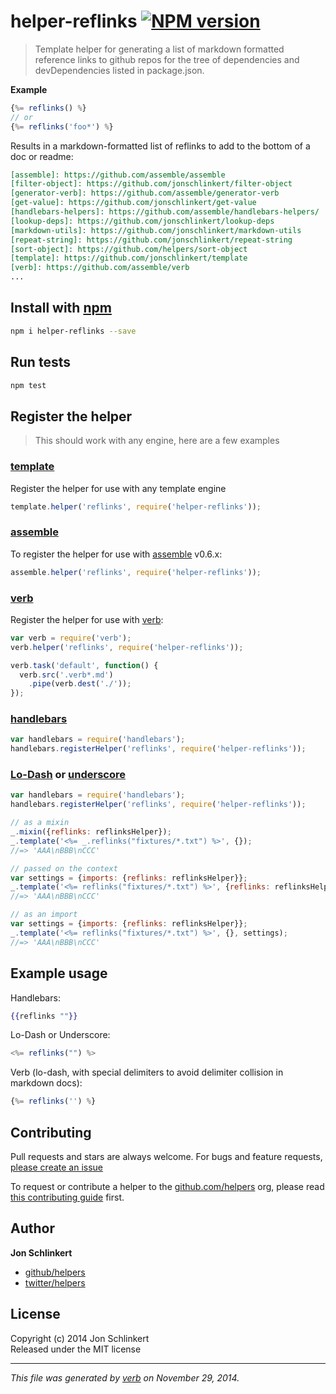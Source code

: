 # helper-reflinks [![NPM version](https://badge.fury.io/js/helper-reflinks.svg)](http://badge.fury.io/js/helper-reflinks)

> Template helper for generating a list of markdown formatted reference links to github repos for the tree of dependencies and devDependencies listed in package.json.

**Example**

```js
{%= reflinks() %}
// or
{%= reflinks('foo*') %}
```
Results in a markdown-formatted list of reflinks to add to the bottom of a doc or readme:

```markdown
[assemble]: https://github.com/assemble/assemble
[filter-object]: https://github.com/jonschlinkert/filter-object
[generator-verb]: https://github.com/assemble/generator-verb
[get-value]: https://github.com/jonschlinkert/get-value
[handlebars-helpers]: https://github.com/assemble/handlebars-helpers/
[lookup-deps]: https://github.com/jonschlinkert/lookup-deps
[markdown-utils]: https://github.com/jonschlinkert/markdown-utils
[repeat-string]: https://github.com/jonschlinkert/repeat-string
[sort-object]: https://github.com/helpers/sort-object
[template]: https://github.com/jonschlinkert/template
[verb]: https://github.com/assemble/verb
...

```


## Install with [npm](npmjs.org)

```bash
npm i helper-reflinks --save
```

## Run tests

```bash
npm test
```

## Register the helper

> This should work with any engine, here are a few examples

### [template]

Register the helper for use with any template engine

```js
template.helper('reflinks', require('helper-reflinks'));
```

### [assemble]

To register the helper for use with [assemble] v0.6.x:

```js
assemble.helper('reflinks', require('helper-reflinks'));
```

### [verb]

Register the helper for use with [verb]:

```js
var verb = require('verb');
verb.helper('reflinks', require('helper-reflinks'));

verb.task('default', function() {
  verb.src('.verb*.md')
    .pipe(verb.dest('./'));
});
```

### [handlebars]

```js
var handlebars = require('handlebars');
handlebars.registerHelper('reflinks', require('helper-reflinks'));
```

### [Lo-Dash] or [underscore]

```js
var handlebars = require('handlebars');
handlebars.registerHelper('reflinks', require('helper-reflinks'));

// as a mixin
_.mixin({reflinks: reflinksHelper});
_.template('<%= _.reflinks("fixtures/*.txt") %>', {});
//=> 'AAA\nBBB\nCCC'

// passed on the context
var settings = {imports: {reflinks: reflinksHelper}};
_.template('<%= reflinks("fixtures/*.txt") %>', {reflinks: reflinksHelper});
//=> 'AAA\nBBB\nCCC'

// as an import
var settings = {imports: {reflinks: reflinksHelper}};
_.template('<%= reflinks("fixtures/*.txt") %>', {}, settings);
//=> 'AAA\nBBB\nCCC'
```

## Example usage

Handlebars:

```handlebars
{{reflinks ""}}
```

Lo-Dash or Underscore:

```js
<%= reflinks("") %>
```

Verb (lo-dash, with special delimiters to avoid delimiter collision in markdown docs):

```js
{%= reflinks('') %}
```

## Contributing
Pull requests and stars are always welcome. For bugs and feature requests, [please create an issue](https://github.com/helpers/helper-reflinks/issues)

To request or contribute a helper to the [github.com/helpers][helpers] org, please read [this contributing guide][guide] first.

## Author

**Jon Schlinkert**
 
+ [github/helpers](https://github.com/helpers)
+ [twitter/helpers](http://twitter.com/helpers) 

## License
Copyright (c) 2014 Jon Schlinkert  
Released under the MIT license

***

_This file was generated by [verb](https://github.com/assemble/verb) on November 29, 2014._

[assemble]: https://github.com/assemble/assemble
[generator-verb]: https://github.com/assemble/generator-verb
[handlebars-helpers]: https://github.com/assemble/handlebars-helpers/
[handlebars]: https://github.com/wycats/handlebars.js/
[helpers]: https://github.com/helpers
[Lo-Dash]: https://lodash.com/
[template]: https://github.com/jonschlinkert/template
[underscore]: https://github.com/jashkenas/underscore
[verb]: https://github.com/assemble/verb
[guide]: https://github.com/helpers/requests

[filter-object]: https://github.com/jonschlinkert/filter-object
[isobject]: https://github.com/jonschlinkert/isobject
[deep-filter-object]: https://github.com/jonschlinkert/deep-filter-object
[array-differ]: https://github.com/sindresorhus/array-differ
[array-uniq]: https://github.com/sindresorhus/array-uniq
[array-union]: https://github.com/sindresorhus/array-union
[lru-cache]: https://github.com/isaacs/node-lru-cache
[sigmund]: https://github.com/isaacs/sigmund
[minimatch]: https://github.com/isaacs/minimatch
[multimatch]: https://github.com/sindresorhus/multimatch
[filter-keys]: https://github.com/jonschlinkert/filter-keys
[sort-object]: https://github.com/helpers/sort-object
[async]: https://github.com/caolan/async
[lodash]: http://lodash.com/
[inherits]: https://github.com/isaacs/inherits
[glob]: https://github.com/isaacs/node-glob
[globule]: https://github.com/cowboy/node-globule
[graceful-fs]: https://github.com/isaacs/node-graceful-fs
[underscore]: http://underscorejs.org
[argparse]: https://github.com/nodeca/argparse
[esprima]: http://esprima.org
[js-yaml]: https://github.com/nodeca/js-yaml
[mkdirp]: https://github.com/substack/node-mkdirp
[rimraf]: https://github.com/isaacs/rimraf
[fs-utils]: https://github.com/assemble/fs-utils
[get-value]: https://github.com/jonschlinkert/get-value
[normalize-path]: https://github.com/jonschlinkert/normalize-path
[look-up]: https://github.com/jonschlinkert/look-up
[is-directory]: https://github.com/jonschlinkert/is-directory
[filter-files]: https://github.com/jonschlinkert/filter-files
[repeat-string]: https://github.com/jonschlinkert/repeat-string
[markdown-utils]: https://github.com/jonschlinkert/markdown-utils
[sort-asc]: https://github.com/jonschlinkert/sort-asc
[sort-desc]: https://github.com/jonschlinkert/sort-desc
[lookup-deps]: https://github.com/jonschlinkert/lookup-deps

